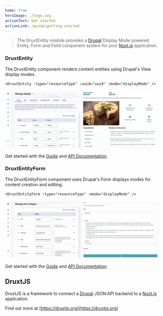 ```yaml
---
home: true
heroImage: ./logo.svg
actionText: Get started
actionLink: /guide/getting-started
---
```


> The DruxtEntity module provides a [Drupal](https://drupal.org) Display Mode powered Entity, Form and Field component system for your [Nuxt.js](https://nuxtjs.org) application.


### DruxtEntity

The DruxtEntity component renders content entities using Drupal's View display modes.

```vue
<DruxtEntity :type="resourceType" :uuid="uuid" :mode="displayMode" />
```

![Example DruxtEntity component](./images/druxt-entity.png)

Get started with the [Guide](guide/) and [API Documentation](/api/components/DruxtEntity.html).


### DruxtEntityForm

The DruxtEntityForm component uses Drupal's Form displays modes for content creation and editing.

```vue
<DruxtEntityForm :type="resourceType" :mode="displayMode" />
```

![Example DruxtEntityForm component](./images/druxt-entity-form.png)

Get started with the [Guide](guide/) and [API Documentation](/api/components/DruxtEntityForm.html).


## DruxtJS

DruxtJS is a framework to connect a [Drupal](https://drupal.org) JSON:API backend to a [Nuxt.js](https://nuxtjs.org) application.

Find out more at [https://druxtjs.org](https://druxtjs.org)
